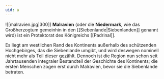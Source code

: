 ```yaml
---
uid: a
---
```

<span class="img-right">![[malravien.jpg|300]]</span>
**Malravien** (oder die **Niedermark**, wie das Großherzogtum gemeinhin in den [[Siebenlande|Siebenlanden]] genannt wird) ist ein Protektorat des Königreichs [[Padrinal]].

Es liegt am westlichen Rand des Kontinents außerhalb des schützenden Hochgebirges, das die Siebenlande umgibt, und wird deswegen nominell nicht mehr als Teil dieser gezählt. Dennoch ist die Region nun schon seit Jahrtausenden integraler Bestandteil der Geschichte des Kontinents; die ersten Menschen zogen erst durch Malravien, bevor sie die Siebenlande betraten.

